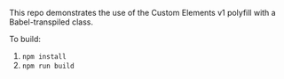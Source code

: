 This repo demonstrates the use of the Custom Elements v1 polyfill with a
Babel-transpiled class.

To build:

1. `npm install`
2. `npm run build`
